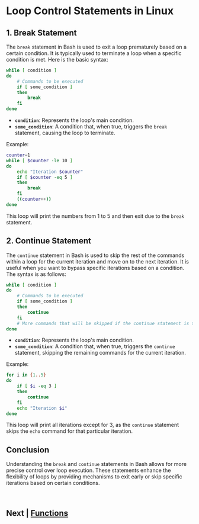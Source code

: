 

# Loop Control Statements in Linux

## 1. Break Statement

The `break` statement in Bash is used to exit a loop prematurely based on a certain condition. It is typically used to terminate a loop when a specific condition is met. Here is the basic syntax:

```bash
while [ condition ]
do
    # Commands to be executed
    if [ some_condition ]
    then
        break
    fi
done
```

- **`condition`**: Represents the loop's main condition.
- **`some_condition`**: A condition that, when true, triggers the `break` statement, causing the loop to terminate.

Example:

```bash
counter=1
while [ $counter -le 10 ]
do
    echo "Iteration $counter"
    if [ $counter -eq 5 ]
    then
        break
    fi
    ((counter++))
done
```

This loop will print the numbers from 1 to 5 and then exit due to the `break` statement.

## 2. Continue Statement

The `continue` statement in Bash is used to skip the rest of the commands within a loop for the current iteration and move on to the next iteration. It is useful when you want to bypass specific iterations based on a condition. The syntax is as follows:

```bash
while [ condition ]
do
    # Commands to be executed
    if [ some_condition ]
    then
        continue
    fi
    # More commands that will be skipped if the continue statement is triggered
done
```

- **`condition`**: Represents the loop's main condition.
- **`some_condition`**: A condition that, when true, triggers the `continue` statement, skipping the remaining commands for the current iteration.

Example:

```bash
for i in {1..5}
do
    if [ $i -eq 3 ]
    then
        continue
    fi
    echo "Iteration $i"
done
```

This loop will print all iterations except for 3, as the `continue` statement skips the `echo` command for that particular iteration.

## Conclusion

Understanding the `break` and `continue` statements in Bash allows for more precise control over loop execution. These statements enhance the flexibility of loops by providing mechanisms to exit early or skip specific iterations based on certain conditions.

<br>

## Next | [Functions](https://github.com/hegdepavankumar/bash-scripting-tutorial/tree/main/Tutorial-Files/06.Functions)
